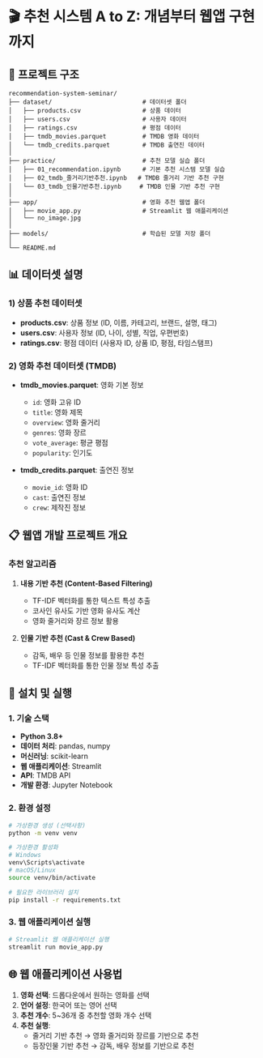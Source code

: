 # 🎬 추천 시스템 A to Z: 개념부터 웹앱 구현까지

## 📁 프로젝트 구조

```
recommendation-system-seminar/
├── dataset/                         # 데이터셋 폴더
│   ├── products.csv                 # 상품 데이터
│   ├── users.csv                    # 사용자 데이터
│   ├── ratings.csv                  # 평점 데이터
│   ├── tmdb_movies.parquet          # TMDB 영화 데이터
│   └── tmdb_credits.parquet         # TMDB 출연진 데이터
│
├── practice/                        # 추천 모델 실습 폴더
│   ├── 01_recommendation.ipynb      # 기본 추천 시스템 모델 실습
│   ├── 02_tmdb_줄거리기반추천.ipynb   # TMDB 줄거리 기반 추천 구현
│   └── 03_tmdb_인물기반추천.ipynb     # TMDB 인물 기반 추천 구현
│
├── app/                             # 영화 추천 웹앱 폴더
│   ├── movie_app.py                 # Streamlit 웹 애플리케이션
│   └── no_image.jpg         
│
├── models/                          # 학습된 모델 저장 폴더
│
└── README.md                        
```
## 📊 데이터셋 설명

### 1) 상품 추천 데이터셋
- **products.csv**: 상품 정보 (ID, 이름, 카테고리, 브랜드, 설명, 태그)
- **users.csv**: 사용자 정보 (ID, 나이, 성별, 직업, 우편번호)
- **ratings.csv**: 평점 데이터 (사용자 ID, 상품 ID, 평점, 타임스탬프)

### 2) 영화 추천 데이터셋 (TMDB)
- **tmdb_movies.parquet**: 영화 기본 정보
  - `id`: 영화 고유 ID
  - `title`: 영화 제목
  - `overview`: 영화 줄거리
  - `genres`: 영화 장르
  - `vote_average`: 평균 평점
  - `popularity`: 인기도

- **tmdb_credits.parquet**: 출연진 정보
  - `movie_id`: 영화 ID
  - `cast`: 출연진 정보
  - `crew`: 제작진 정보

## 📋 웹앱 개발 프로젝트 개요

### 추천 알고리즘
1. **내용 기반 추천 (Content-Based Filtering)**
   - TF-IDF 벡터화를 통한 텍스트 특성 추출
   - 코사인 유사도 기반 영화 유사도 계산
   - 영화 줄거리와 장르 정보 활용

2. **인물 기반 추천 (Cast & Crew Based)**
   - 감독, 배우 등 인물 정보를 활용한 추천
   - TF-IDF 벡터화를 통한 인물 정보 특성 추출

## 🚀 설치 및 실행

### 1. 기술 스택

- **Python 3.8+**
- **데이터 처리**: pandas, numpy
- **머신러닝**: scikit-learn
- **웹 애플리케이션**: Streamlit
- **API**: TMDB API
- **개발 환경**: Jupyter Notebook

### 2. 환경 설정

```bash
# 가상환경 생성 (선택사항)
python -m venv venv

# 가상환경 활성화
# Windows
venv\Scripts\activate
# macOS/Linux
source venv/bin/activate

# 필요한 라이브러리 설치
pip install -r requirements.txt
```

### 3. 웹 애플리케이션 실행

```bash
# Streamlit 웹 애플리케이션 실행
streamlit run movie_app.py
```


## 🌐 웹 애플리케이션 사용법

1. **영화 선택**: 드롭다운에서 원하는 영화를 선택
2. **언어 설정**: 한국어 또는 영어 선택
3. **추천 개수**: 5~36개 중 추천할 영화 개수 선택
4. **추천 실행**: 
   - 줄거리 기반 추천 → 영화 줄거리와 장르를 기반으로 추천
   - 등장인물 기반 추천 → 감독, 배우 정보를 기반으로 추천